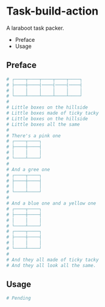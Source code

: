 # Task-build-action

A laraboot task packer.

- Preface
- Usage

## Preface

```bash
# ┌────┬────┬────┬────┬────┐
# ├────┼────┤────┤────┤────┤
# │    │    │    │    │    │
# └────┴────┴────┴────┴────┘
# 
# Little boxes on the hillside
# Little boxes made of ticky tacky
# Little boxes on the hillside
# Little boxes all the same
# 
# There's a pink one
# ┌────┬────┐
# ├────┼────┤
# │    │    │
# └────┴────┘
# 
# And a gree one
# ┌────┬────┐
# ├────┼────┤
# │    │    │
# └────┴────┘
# 
# And a blue one and a yellow one
# ┌────┬────┐
# ├────┼────┤
# │    │    │
# └────┴────┘
# ┌────┬────┐
# ├────┼────┤
# │    │    │
# └────┴────┘
# 
# And they all made of ticky tacky
# And they all look all the same.
```

## Usage

```bash
# Pending
```
